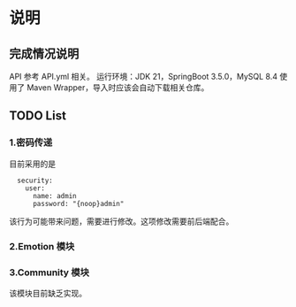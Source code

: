 # 说明

## 完成情况说明

API 参考 API.yml 相关。
运行环境：JDK 21，SpringBoot 3.5.0，MySQL 8.4
使用了 Maven Wrapper，导入时应该会自动下载相关仓库。

## TODO List

### 1.密码传递

目前采用的是

```Scrpit
  security:
    user:
      name: admin
      password: "{noop}admin"
```

该行为可能带来问题，需要进行修改。这项修改需要前后端配合。

### 2.Emotion 模块

### 3.Community 模块

该模块目前缺乏实现。
